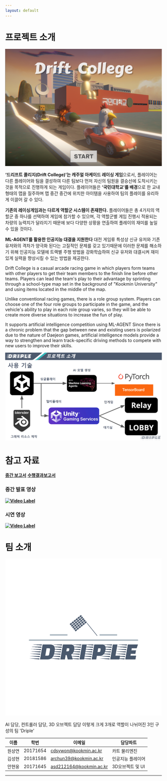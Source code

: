 ```yaml
---
layout: default
---
```


# 프로젝트 소개

![preview](/PageAssets/img/pageimg00.png)

**‘드리프트 콜리지(Drift College)’는 캐주얼 아케이드 레이싱 게임**으로서, 플레이어는 다른 플레이어와 팀을 결성하여 다른 팀보다 먼저 자신의 팀원을 결승선에 도착시키는 것을 목적으로 진행하게 되는 게임이다. 플레이어들은 **‘국민대학교’를 배경**으로 한 교내 형태의 맵을 질주하며 맵 중간 중간에 위치한 아이템을 사용하여 팀의 플레이를 유리하게 이끌어 갈 수 있다.

**기존의 레이싱게임과는 다르게 역할군 시스템이 존재한다.**
플레이어들은 총 4가지의 역할군 중 하나를 선택하여 게임에 참가할 수 있으며, 각 역할군별 게임 진행시 적용되는 차량의 능력치가 달라지기 때문에 보다 다양한 상황을 연출하여 플레이의 재미를 높일 수 있을 것이다.

**ML-AGENT를 활용한 인공지능 대결을 지원한다**
대전 게임류 특성상 신규 유저와 기존 유저와의 격차가 양극화 된다는 고질적인 문제를 갖고 있기때문에 이러한 문제를 해소하기 위해 인공지능 모델에 트랙별 주행 방법을 강화학습하여 신규 유저와 대결시켜 재미있게 실력을 향상시킬 수 있는 방법을 제공한다.

Drift College is a casual arcade racing game in which players form teams with other players to get their team members to the finish line before other teams. Players can lead the team's play to their advantage by sprinting through a school-type map set in the background of "Kookmin University" and using items located in the middle of the map.

Unlike conventional racing games, there is a role group system. Players can choose one of the four role groups to participate in the game, and the vehicle's ability to play in each role group varies, so they will be able to create more diverse situations to increase the fun of play.

It supports artificial intelligence competition using ML-AGENT Since there is a chronic problem that the gap between new and existing users is polarized due to the nature of Daejeon games, artificial intelligence models provide a way to strengthen and learn track-specific driving methods to compete with new users to improve their skills.

![preview](/PageAssets/img/UseSkill.png)

# 참고 자료

**[중간 보고서](https://docs.google.com/document/d/1kCWk2_CrjqCVaZIaDynuhKjEEUW9UQDfQphZpbfuIc0/edit?usp=sharing)**
**[수행결과보고서](https://docs.google.com/document/d/1el6h3vbfy4NVnQ2tmeXKjEI3khKlldmDTjSS26Iv97s/edit?usp=sharing)**

### 중간 발표 영상
**[![Video Label](http://img.youtube.com/vi/f81jLIVbqJ0/0.jpg)](https://www.youtube.com/watch?v=f81jLIVbqJ0)**

### 시연 영상
**[![Video Label](http://img.youtube.com/vi/C-_7uvCk1UU/0.jpg)](https://youtu.be/C-_7uvCk1UU)**
# 팀 소개

![teamLogo](/PageAssets/img/dripple-logo-color.png)

AI 담당, 컨트롤러 담당, 3D 오브젝트 담당 이렇게 크게 3개로 역할이 나뉘어진 3인 구성의 팀 'Driple'

| 이름 | 학번 | 이메일 | 담당파트 |
| --- | --- | --- | --- |
| 원상연 | 20171654 | cdsywon@kookmin.ac.kr | 카트 물리엔진 |
| 김성현 | 20181586 | archun39@kookmin.ac.kr | 인공지능 플레이어 |
| 안현웅 | 20171645 | asd212164@kookmin.ac.kr | 3D오브젝트 및 UI |


----------------------------------------------------------------------------------------
